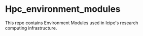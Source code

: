 # Hpc_environment_modules
This repo contains Environment Modules used in Icipe's research computing infrastructure.
